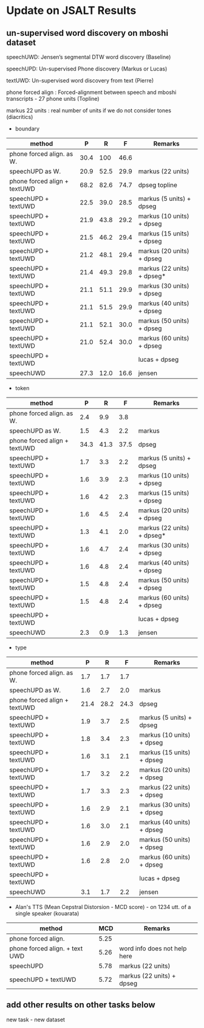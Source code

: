 # Update on JSALT Results

## un-supervised word discovery on mboshi dataset 

speechUWD: Jensen’s segmental DTW word discovery (Baseline)

speechUPD: Un-supervised Phone discovery (Markus or Lucas)

textUWD: Un-supervised word discovery from text (Pierre)

phone forced align : Forced-alignment between speech and mboshi transcripts - 27 phone units (Topline)

markus 22 units : real number of units if we do not consider tones (diacritics)

* boundary

| method  |  P |  R |  F | Remarks |
|---|---|---|---|---|
|  phone forced align. as W.   |  30.4 |  100 | 46.6  | |
|  speechUPD as W.  	         |  20.9 | 52.5  | 29.9  | markus (22 units) |
| phone forced align + textUWD |  68.2 |  82.6 | 74.7  | dpseg topline |
|  speechUPD + textUWD         |  22.5 | 39.0  | 28.5  | markus (5 units) + dpseg |
|  speechUPD + textUWD         |  21.9 | 43.8  | 29.2  | markus (10 units) + dpseg |
|  speechUPD + textUWD         |  21.5 | 46.2  | 29.4  | markus (15 units) + dpseg |
|  speechUPD + textUWD         |  21.2 | 48.1  | 29.4  | markus (20 units) + dpseg |
|  speechUPD + textUWD         |  21.4 | 49.3  | 29.8  | markus (22 units) + dpseg* |
|  speechUPD + textUWD         |  21.1 | 51.1  | 29.9  | markus (30 units) + dpseg |
|  speechUPD + textUWD         |  21.1 | 51.5  | 29.9  | markus (40 units) + dpseg |
|  speechUPD + textUWD         |  21.1 | 52.1  | 30.0  | markus (50 units) + dpseg |
|  speechUPD + textUWD         |  21.0 | 52.4  | 30.0  | markus (60 units) + dpseg |
|  speechUPD + textUWD         |   |   |   | lucas + dpseg |
|  speechUWD                   |  27.3 | 12.0  | 16.6  | jensen |

* token

| method  |  P |  R |  F | Remarks |
|---|---|---|---|---|
|  phone forced align. as W.   |  2.4 |  9.9  | 3.8  | |
|  speechUPD as W.  	         |  1.5 | 4.3   | 2.2  | markus |
| phone forced align + textUWD | 34.3 | 41.3  | 37.5  | dpseg |
|  speechUPD + textUWD         | 1.7  | 3.3  | 2.2  | markus (5 units) + dpseg |
|  speechUPD + textUWD         | 1.6  | 3.9  | 2.3  | markus (10 units) + dpseg |
|  speechUPD + textUWD         | 1.6  | 4.2  | 2.3  | markus (15 units) + dpseg |
|  speechUPD + textUWD         | 1.6  | 4.5  | 2.4  | markus (20 units) + dpseg |
|  speechUPD + textUWD         | 1.3  | 4.1  | 2.0  | markus (22 units) + dpseg* |
|  speechUPD + textUWD         | 1.6  | 4.7  | 2.4  | markus (30 units) + dpseg |
|  speechUPD + textUWD         | 1.6  | 4.8  | 2.4  | markus (40 units) + dpseg |
|  speechUPD + textUWD         | 1.5  | 4.8  | 2.4  | markus (50 units) + dpseg |
|  speechUPD + textUWD         | 1.5  | 4.8  | 2.4  | markus (60 units) + dpseg |
|  speechUPD + textUWD         |   |   |   | lucas + dpseg |
|  speechUWD                   | 2.3  | 0.9  | 1.3  | jensen |

* type

| method  |  P |  R |  F | Remarks |
|---|---|---|---|---|
|  phone forced align. as W.   |  1.7 |  1.7 | 1.7  | |
|  speechUPD as W.  	         |  1.6 | 2.7  | 2.0  |markus |
| phone forced align + textUWD | 21.4  | 28.2  | 24.3  | dpseg |
|  speechUPD + textUWD         | 1.9  | 3.7  | 2.5  | markus (5 units) + dpseg |
|  speechUPD + textUWD         | 1.8  | 3.4  | 2.3  | markus (10 units) + dpseg |
|  speechUPD + textUWD         | 1.6  | 3.1  | 2.1  | markus (15 units) + dpseg |
|  speechUPD + textUWD         | 1.7  | 3.2  | 2.2  | markus (20 units) + dpseg |
|  speechUPD + textUWD         | 1.7  | 3.3  | 2.3  | markus (22 units) + dpseg |
|  speechUPD + textUWD         | 1.6  | 2.9  | 2.1  | markus (30 units) + dpseg |
|  speechUPD + textUWD         | 1.6  | 3.0  | 2.1  | markus (40 units) + dpseg |
|  speechUPD + textUWD         | 1.6  | 2.9  | 2.0  | markus (50 units) + dpseg |
|  speechUPD + textUWD         | 1.6  | 2.8  | 2.0  | markus (60 units) + dpseg |
|  speechUPD + textUWD         |   |   |   | lucas + dpseg |
|  speechUWD                   |  3.1 | 1.7  |  2.2 | jensen |

* Alan's TTS (Mean Cepstral Distorsion - MCD score) - on 1234 utt. of a single speaker (kouarata)

| method  |  MCD | Remarks |
|---|---|---|
|  phone forced align.    |  5.25  | |
|  phone forced align. + text UWD   |  5.26  | word info does not help here|
|  speechUPD 	         |  5.78  | markus (22 units) |
|  speechUPD + textUWD         |  5.72 | markus (22 units) + dpseg |



## add other results on other tasks below

new task - new dataset

